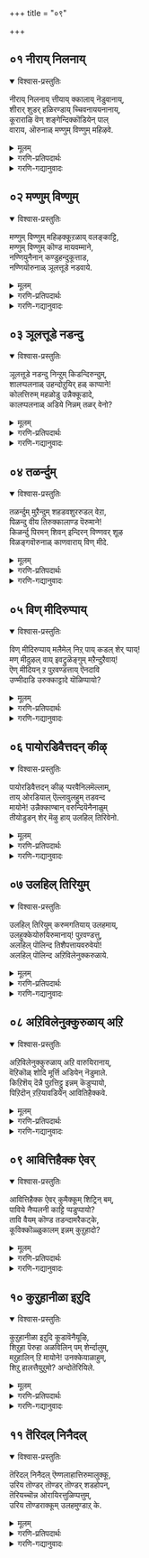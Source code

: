 +++
title = "०९"

+++


## ०१ नीराय् निलनाय्
<details open><summary>विश्वास-प्रस्तुतिः</summary>

नीराय् निलनाय् त्तीयाय् क्कालाय् नॆडुवानाय्,   
शीरार् शुडर् हळिरण्डाय् च्चिवनाययनानाय्,  
कूराराऴि वॆण् शङ्गेन्दिक्कॊडियेन् पाल्  
वाराय, ऒरुनाळ् मण्णुम् विण्णुम् महिऴवे.
</details>

<details><summary>मूलम्</summary>

नीराय् निलनाय् त्तीयाय् क्कालाय् नॆडुवानाय्,   
शीरार् शुडर् हळिरण्डाय् च्चिवनाययनानाय्,  
कूराराऴि वॆण् शङ्गेन्दिक्कॊडियेन् पाल्  
वाराय, ऒरुनाळ् मण्णुम् विण्णुम् महिऴवे.
</details>

<details><summary>गरणि-प्रतिपदार्थः</summary>

नीर् आय् = नीरु आगि, निलन् आय् = नॆलवागि, तीआय् = बॆङ्कियागि, काल् आय् = गाळियागि, नॆडु = विस्तारवाद \(उन्नतवाद\), वान् आय् = बानागि \(आकाशवागि\), शीर् आर् = श्रेष्ठतॆ तुम्बिरुव, शुडर् हळ् = ज्योतिगळु, इरण्डु आय् = ऎरडु आगि, शिवन् आय् = शिवनागि, अयन् आनाय् = अजनू \(ब्रह्मनू\), आगिद्दीयॆ \(आगिरुववने\), कूर् आऴि = हरितवाद चक्रायुधवन्नू, वॆण् शङ्गु = बिळिय शङ्खवन्नू, एन्दि = धरिसि, कॊडियेन् पाल् = कॆट्टवनाद \(पापियाद\) नन्न बळिगॆ, वाराय् = बारय्य, ऒरुनाळ् = ऒन्दु दिन, मण्णुम् विण्णुम् = भूलोकवू, मेलणलोकगळू, मुहिऴवे = आनन्दिसुवन्तॆ. 
</details>

<details><summary>गरणि-गद्यानुवादः</summary>

भगवन्त, नीनु, नीरागि, नॆलवागि, बॆङ्कियागि, गाळियागि, विस्तारवाद \(उन्नतवाद\) बानागि, श्रेष्ठवाद ऎरडु ज्योतिगळागि, शिवनागि, ब्रह्मनू आगिरुत्ती. हरितवाद चक्रवन्नू बिळिय शङ्खवन्नू धरिसि, भूलोकवू मेलण लोकगळू आनन्दिसुवन्तॆ बारय्य. 

हिन्दिन तिरुवाय् मॊऴिगळल्लि दौत्यद मूलक भगवन्तनन्नु ऒलिसिकॊळ्ळुव प्रयत्नगळु नडॆदवष्टॆ. नायकिगॆ \(आळ्वाररिगॆ\) अदु फलकारियल्ल ऎन्निसितो काणॆ. आळिनिन्द आत्मीयवाद कॆलसवागुवुदु बिट्टितॆ? सहजवे? आ मार्गवन्नु तॊरॆदु नेरवागिये भगवन्तनन्नु बेडि ऒलिसिकॊळ्ळुवुदु ऒळितु ऎन्निसिरबेकु. इल्लि नावु काणुवुदु अदन्ने. 

नायकि \(आळ्वाररु\) हेळुत्ताळॆ- भगवन्त, नीनु पञ्चभूतगळाद नीरु, नॆल, बॆङ्कि, गाळि, बानु आगि विश्वव्यापियागिद्दी. जगत्तन्नु बॆळगिसुव दिव्यतेजोरूपिगळाद सूर्यचन्द्ररू आगिद्दी. जगत्तिन सृष्टिलयगळन्नु नोडिकॊळ्ळलु अजनू हरनू आगिद्दी. इडिय ब्रह्माण्डवे आनन्दिसुवन्तॆ, शङ्कचक्रधारियाद महाविष्णुवागि ऒन्दु दिन तोरिकॊळ्ळबारदे? 

जगत्तिन ऎल्ला वस्तुगळु आगिरुवुदु पञ्चभूतगळिन्द. जगत्तन्नु बॆळगिसुवुदु सूर्यचन्द्ररु. जगत्तिन सृष्टिलयगळन्नु निर्वहिसुव कार्य अजनदु मत्तु हरनदु. सर्वेश्वरनागि, जगत्तन्नु रक्षिसुव स्वामिये शङ्खचक्रधारियाद श्रीमन्नारायणनु, आ ऒब्बने ऎल्लवू आगि बगॆबगॆय रूपगळन्नु तळॆदु मॆरॆयुत्तिद्दरू, अवनन्नु स्वस्वरूपदल्लिये नोडि आनन्दिसबेडवे? ई बयकॆ तीरुवुदादरू ऎन्दिगॆ? अवनु कृपॆमाडिदरॆ मात्र अल्लवे?
</details>



## ०२ मण्णुम् विण्णुम्
<details open><summary>विश्वास-प्रस्तुतिः</summary>

मण्णुम् विण्णुम् महिऴक्कूऱळाय् वलङ्काट्टि,  
मण्णुम् विण्णुम् कॊण्ड मायवम्माने,   
नण्णियुनैनान् कण्डुहन्दुकूत्ताड,  
नण्णियॊरुनाळ् ञूलत्तूडे नडवाये.
</details>

<details><summary>मूलम्</summary>

मण्णुम् विण्णुम् महिऴक्कूऱळाय् वलङ्काट्टि,  
मण्णुम् विण्णुम् कॊण्ड मायवम्माने,   
नण्णियुनैनान् कण्डुहन्दुकूत्ताड,  
नण्णियॊरुनाळ् ञूलत्तूडे नडवाये.
</details>

<details><summary>गरणि-प्रतिपदार्थः</summary>

मण्णुम् विण्णुम् = भूलोकवू, मेलणलोकगळू, महिऴ = आनन्दिसुवन्तॆ, कुऱळ् आय् = वामनब्रह्मचारि आगि, वलम् काट्टि = तन्न सामर्थ्यवन्नु तोरिसि, मण्णुम् = भूलोकवन्नू, विण्णुम् = मेलणलोकगळन्नू, कॊण्ड = स्वाधीनपडिसिकॊण्ड, मायम् अम्माने = अद्भुतकारियाद स्वामिये, नण्णि = आश्रयिसि, उनै = निन्नन्नु, नान् = नानु, कण्डु = कण्णु तुम्ब नोडि, उहन्दु = हर्षगॊण्डु \(उत्साहगॊण्डु\), कूत्ताड = कुणिदाडुवन्तॆ, नण्णि = नन्न समीपक्कॆ बन्दु ऒरुनाळ् = ऒन्दुदिन, ञालत्तु ऊडे = ई भूमिय मेलॆये \(नडुवॆये\), नडवाये = नडॆदाडबेकु \(नडॆदाडबारदे?\)
</details>

<details><summary>गरणि-गद्यानुवादः</summary>

भूलोकवू मेलण लोकगळू आनन्दिसुवन्तॆ, वामनब्रह्मचारियागि, सामर्थ्यवन्नु तोरिसि, भूलोकवन्नू मेलणलोकगळन्नू स्वाधीनपडिसिकॊण्ड अद्भुतकारियाद स्वामिये, निन्नन्नु नानु आश्रयिसि, कण्णुतुम्ब नोडि, हर्षोत्साहगळन्नु तुम्बिकॊण्डु कुणिदाडुवन्तॆ, नीनु ऒन्दु दिन नन्न समीपक्कॆ बन्दु, ई भूमिय मेलॆये नडॆदाडबारदे? 

हिन्दिन पाशुरदल्लि नायकियु \(आळ्वाररु\) भगवन्तनन्नुद्देशिसि “स्वामी, निन्न स्वस्वरूपदल्लियो बन्दु, ऒन्दु दिन बन्दु, ननगॆ मैदोरबारदे? ऎन्दळष्टॆ. अदे विषयवन्नु इल्लि मुन्दुवरिसलागुत्तदॆ. 

’नायकि’ \(आळ्वाररु\) हेळुत्ताळॆ. स्वामी, नीनु हिन्दॆ बलिचक्रवर्तियन्नु अनुग्रहिसुवुदक्कागि, अवन यागशालॆगॆ वामनवटुवागि बन्दॆ. भूलोकवू मेलण लोकगळू निन्न आश्चर्यकर सामर्थ्यवन्नु कण्डु आनन्दिसिदवु. बलियिन्द नीनु मूरडि नॆलवन्नु दानवागि पडॆदुकॊण्ड बळिक, आश्चर्याद्भुतवागि, त्रिविक्रमरूपियागि बॆळॆदु निन्तॆ. भूमियन्नू, मेलणलोकगळन्नू निन्न ऎरडे हॆज्जॆगळिगॆ सरिसममाडि, अवॆल्लवन्नू निन्न स्वाधीनपडिसिकॊण्डॆ. मूरनॆय तिरुवडियन्नु बलियतलॆय मेलॆ इरिसि, अवनन्नु अनुग्रहिसिदॆ. निन्नन्नु बिडदॆ आश्रयिसिरुव नन्न बळिगू ऒन्दु दिन कृपॆ माडिबरबारदे? निन्न दिव्यमङ्गळ मूर्तियन्नु कण्डु, हर्षोत्साहगळिन्द नानु कुणिदाडुवन्तॆ, ई नॆलद मेलॆये नीनु नडॆदाडाबारदे?
</details>



## ०३ ञूलत्तूडे नडन्दु
<details open><summary>विश्वास-प्रस्तुतिः</summary>

ञूलत्तूडे नडन्दु निन्ऱुम् किडन्दिरुन्दुम्,  
शालप्पलनाळ् उहन्दोऱुयिर् हळ् काप्पाने\!  
कोलत्तिरुम् महळोडु उन्नैक्कूडादे,  
कालप्पलनाळ् अडिये निन्नम् तळर् वेनो?
</details>

<details><summary>मूलम्</summary>

ञूलत्तूडे नडन्दु निन्ऱुम् किडन्दिरुन्दुम्,  
शालप्पलनाळ् उहन्दोऱुयिर् हळ् काप्पाने\!  
कोलत्तिरुम् महळोडु उन्नैक्कूडादे,  
कालप्पलनाळ् अडिये निन्नम् तळर् वेनो?
</details>

<details><summary>गरणि-प्रतिपदार्थः</summary>

ञूलत्तूडे = भूमिय मेलॆये, नडन्दुम् = ओडाडियू, निन्ऱुम् = निन्तू, किडन्दुम् = पवडिसियू, इरुन्दुम् = कुळितू, शाल पलनाळ् = बलुदीर्घकाल, उहम् तोऱुम् =युगयुगदल्लियू, उयिर् हळ् = प्राणिगळन्नु \(चेतनगळन्नु\), काप्पाने = रक्षिसुववने, कोलम् तिरुमामहळोडु = अनुपमसुन्दरियाद लक्ष्मीदेवियॊडनॆ, उन्नै = निन्नन्नु, कूडादे = कूडिकॊळ्ळदॆये \(कूगि करॆयदॆये\), शाल पलनाळ् = अनेक दिनगळ काल, अडियेन् = पादसेवकनाद नानु, इन्नम् = इन्नु मुन्दॆयू \(इन्नू हॆच्चुकाल\), तळर् वेनो = बाडिबत्ति सॊरगुवॆने? 
</details>

<details><summary>गरणि-गद्यानुवादः</summary>

भूमिय मेलॆये ओडाडियू, निन्तू, कुळितू, पवडिसियू बलुदीर्घकाल, युगयुगदल्लियू चेतनगळन्नु रक्षिसुववने, अनुपमसुन्दरियाद लक्ष्मीदेवियॊडनॆ निन्नन्नु कूडिकॊळ्ळदॆये अनेकानेक दिनगळ काल पादसेवकनाद नानु बाडिबत्ति सॊरगुत्तिरुवॆने? 

हिन्दिन पाशुरगळल्लि शङ्खचक्रधारियाद भगवन्तनन्नु कण्णार काणबेकॆम्ब कातरवन्नु आळ्वाररु तोरिसिदरष्टे. ईग अवरिगॆ श्रीदेवि सहितनाद भगवन्तनन्नु \(श्रीलक्ष्मीनारायणरन्नु\) कण्डु आश्रयिसबेकॆम्ब हम्बल. 

आळ्वाररु हेळुत्तारॆ- युगयुगदल्लियू नानारूपगळन्नु तळॆदु, सकल चराचरवस्तुगळन्नू रक्षिसुववने, श्रीदेविसहितनाद निन्नन्नु कूडिकॊळ्ळदॆ रक्षिसुववने, श्रीदेविसहितनाद निन्नन्नु कूडिकॊळ्ळदॆ बहुदीर्घकालवन्नुईगागले कळॆदिद्देनॆ. इन्नॆष्टु काल निन्नन्नगलि हीगॆये बाडिबळलुत्तिरलि?
</details>



## ०४ तळर्न्दुम्
<details open><summary>विश्वास-प्रस्तुतिः</summary>

तळर्न्दुम् मुऱैन्दुम् शहडवशुररुडल् वेऱा,  
पिळन्दु वीय तिरुक्कालाण्ड पॆरुमाने\!  
किळर्न्दु पिरमन् शिवन् इन्दिरन् विण्णवर् शूऴ  
विळङ्गवॊरुनाळ् काणवाराय् विण् मीदे.
</details>

<details><summary>मूलम्</summary>

तळर्न्दुम् मुऱैन्दुम् शहडवशुररुडल् वेऱा,  
पिळन्दु वीय तिरुक्कालाण्ड पॆरुमाने\!  
किळर्न्दु पिरमन् शिवन् इन्दिरन् विण्णवर् शूऴ  
विळङ्गवॊरुनाळ् काणवाराय् विण् मीदे.
</details>

<details><summary>गरणि-प्रतिपदार्थः</summary>

तळर्न्दुम् = बलहीनवागियू, मुऱिन्दुम् = मुरिदु पुडिपुडियागियू, शहडम् = शकटद \(बण्डिय\), अशुरर् उडल् = असुरन ऒडलु, वेऱु आ = बेरॆबेरॆयागुवन्तॆयू, पिळन्दु = सीळि\(ऎरडु भागवागि\), वीय = नाशवागुवन्तॆ, तिरुकाल् = पवित्रवाद कालन्नु, आण्ड = हॆम्मॆयिन्द बळसिद, पॆरुमाने = परमपुरुषने \(पुरुषोत्तमने\), किळर्न्दु = उत्सहगॊण्डु, पिरमन् = ब्रह्मनू, शिवन् = शिवनू, इन्दिरन् = इन्द्रनू, विण्णवर् = मेलणलोकगळवरू, शूऴ = सुत्तुवरियुवन्तॆ, विळङ्ग = शोभिसलु, ऒरुनाळ्= ऒन्दु दिन, काणवाराय् = कण्डु बारय्य, विण् मीदे = गगनदल्लिये \(आदरू\). 
</details>

<details><summary>गरणि-गद्यानुवादः</summary>

बण्डियू \(शकटासुरनू\) असुरनू बेरॆबेरॆयागि इभ्भागवागि, बलहीनवागि, मुरिदु पुडिपुडियागि नाशवागुवन्तॆ पवित्रवाद कालन्नु हॆम्मॆयिन्द बळसिद पुरुषोत्तमने, ब्रह्मनू शिवनू इन्द्रनू मेलणलोकगळवरू हर्षोत्साहदिन्द सुत्तुवरिदिरुवन्तॆ शोभिसलु, ऒन्दु दिन, गगनदल्लिये आदरू कण्डुबारय्य \(कण्डु बरबारदे?\)

इदुवरॆगॆ, आळ्वाररु तम्म ऎदुरल्लिये बन्दु मैदोरि तमगॆ आनन्दवन्नू तृप्तियन्नू उण्टुमाडबेकॆन्दु प्रार्थिसिदरष्टॆ. ईग, स्वामियु ब्रह्मरुद्रादि देवतॆगळिन्द सेवितनागि, गगनदल्लिये मैदोरि तमगॆ आनन्दवन्नुण्टुमाडबेकॆन्दु प्रार्थिसुत्तारॆ. 

“तळर्न्दुम्............................पॆरुमाने” – पाशुरद मॊदल ऎरडु पादगळल्लि हेळिरुवुदु भगवन्तन श्रीकृष्णावतारद ऒन्दु महिमॆ. कडुशत्रुवाद कंसासुरनिन्द, दूरवागि, नन्दगोकुलदल्लि श्रीकृष्णनु बॆळॆयुत्तिरुवाग, कंसनु मॊट्टमॊदलु अल्लिगॆ कळुहिसिद्दु पूतनि ऎम्ब राक्षसियन्नु. अवळु तायि यशोदॆय वेषवन्नळवडिसिकॊण्डु बन्दु, ऒण्टियागि मलगिद्द ऎळॆय मगुवाद श्रीकृष्णनन्नु ऎत्तिकॊण्डु, तन्न विषद मॊलॆहालन्नूडिसिदळु. कृष्णनु अदन्नु बहळ अक्करॆयिन्द कूडियुत्ता, अदरॊडनॆ अवळ प्राणवन्नू हीरिकॊन्दु हाकिदनु. पूतनिय हिन्दॆये बन्दवनु शकटासुर. बण्डिय रूपवन्नु तळॆदु, ऒण्टियागि मलगिरुव मगुविन मेलॆ नुग्गि हरिदु अदन्नु कॊल्लबेकॆन्दु शकटासुरन हवणिकॆ. समयवन्नु हॊञ्चि, शकटनु श्रीकृष्णन मेलॆ नुग्गि बन्दनु. आग, ऎळॆय मगु सहजवागि कालुगळन्नाडिसुत्ता इरुवन्तॆये, कृष्णनू तन्न पुट्टकालिनिन्द मेलॆ नुग्गि बन्द शकटनन्नु ऒदॆदनु. अदर एटिगे, बण्डियू असुरनू बेर्पट्टरु; बलगुन्दिदरु. बण्डि मुरिदु चूरायितु. असुरनु अल्लिये बिद्दु सत्तनु. भगवन्तन तिरुवडिय सामर्थ्य अन्थाद्दु\!

आळ्वाररु हेळुत्तारॆ- स्वामीपुरुषोत्तमने, नीनु ऎळॆयमगुवागिरुवागले बण्डिय रूपदल्लि बन्द शकटासुरनन्नु निन्न पुट्टकालिन ऒदॆतदिन्दले ध्वंसमाडिदॆ. निन्न दिव्यमङ्गळ रूपवन्नु ब्रह्म, रुद्र, इन्द्र, देवतॆगळु – ऎल्लरू सुत्तुवरिदु पूजिसुवन्तॆ, गगनदल्लियादरू ऒन्दु दिन मैदोरि, आनन्दवन्नुण्टुमाडबारदे?
</details>



## ०५ विण् मीदिरुप्पाय्
<details open><summary>विश्वास-प्रस्तुतिः</summary>

विण् मीदिरुप्पाय् मलैमेल् निऱ् पाय् कडल् शेर् प्पाय्\!  
मण् मीदुऴल् वाय् इवट्रुळॆङ्गुम् मऱैन्दुऱैवाय्\!   
ऎण् मीदियन् ऱ पुऱवण्डत्ताय् ऎनदावि  
उण्मीदाडि उरुक्काट्टादे यॊळिप्पायो?
</details>

<details><summary>मूलम्</summary>

विण् मीदिरुप्पाय् मलैमेल् निऱ् पाय् कडल् शेर् प्पाय्\!  
मण् मीदुऴल् वाय् इवट्रुळॆङ्गुम् मऱैन्दुऱैवाय्\!   
ऎण् मीदियन् ऱ पुऱवण्डत्ताय् ऎनदावि  
उण्मीदाडि उरुक्काट्टादे यॊळिप्पायो?
</details>

<details><summary>गरणि-प्रतिपदार्थः</summary>

विण् मीदु इरुप्पाय् = परमपददल्लि ऒडॆतन माडुववने \(नॆलसिरुववने\), मलैमेल् निऱ् पाय् = बॆट्टद मेलॆ निन्तिरुववने \(इरुववने\), कडल् शेर् प्पाय् = पाल्गडलल्लि पवडिसिरुववने, मण् मीदु उऴल् वाय् = भूमिय मेलॆ सञ्चरिसुववने, इवट्रुळ् = इवुगळल्लि, ऎङ्गुम् = ऎल्लॆल्लियू \(ऎल्ल वस्तुगळल्लू\), मऱैन्दु उऱैवाय् = कण्मरॆयागि वासिसुवने, ऎण् मीदु = ऎणिकॆगॆ मीरि, इयन् ऱ = हॊगळबहुदाद, पुऱम् = कडॆयल्लि, अण्डत्ताय् = ब्रह्माण्डदल्लिरुववने, ऎनदु आवियुळ् = नन्न अन्तरङ्गदल्लि \(प्राणगळल्लि, आत्मनल्लि\), मीदाडि = बहळवागि नडॆदाडि, उरु काट्टादे =निन्न निजस्वरूपवन्नु तोरिसदॆये, ऒळिप्पायो = मुगिसुवॆयो? 
</details>

<details><summary>गरणि-गद्यानुवादः</summary>

परमपददल्लि नॆलसिरुववने, बॆट्टद मेलॆ निन्तिरुववने, पाल्गडलल्लि पवडिसिरुववने, भूमिय मेलॆ सञ्चरिसुववने, इवुगळल्लि ऎल्लॆल्लियू ऎल्ला वस्तुगळल्लियू कण्मरॆयागि इरुववने, ऎणिकॆगॆ मीरि हॊगळबहुदाद कडॆयल्लि \(हॊरगॆ\) ब्रह्माण्डदल्लिरुववने, नन्न आत्मनल्लि बहळवागि नडॆदाडि, निन्न निज स्वरूपवन्नु तोरिसदॆये मुगिसुवॆयो? 

“विण् मीदिरुप्पाय्” – इदु भगवन्तन ’परत्व’ – परस्वरूप, ब्रह्मदेवतॆगळिगू सुलभवागि ऎटुकद रूप. 

“मलै मेल् निऱ् पाय्” – इदु भगवन्तन ’अर्चा’स्वरूप. भूलोकवासिगळ उद्धारक्कागिये, नानापवित्र क्षेत्रगळल्लि भगवन्तनु दिव्यमङ्गळ विग्रहवागि, नॆलसिरुव रूप. 

“कडल् शेर् प्पाय्” – पाल्गडलल्लि भगवन्तनु शेषशयननागि, लक्ष्मीसमेतनागिरुव, विभवावतार. ब्रह्मादि देवतॆगळु अल्लिगॆ बन्दु, भगवन्तनल्लि तम्म कष्टसुखगळन्नू अरिकॆ माडिकॊळ्ळुव हागॆ, नॆलसिरुवुदु. 

’मण् मीदु उऴल् वाय्” – भूमिय मेलॆ, \(नाना अवतारगळन्नु तळॆदु\) दुष्टनिग्रह, शिष्टरक्षण, धर्मसंरक्षण, कार्यगळिगागि युगयुगदल्लियू भगवन्तनु अवतरिसुव व्यूहावतार – लीलावतार. 

“इवट्रुळॆङ्गुम् मऱैन्दु ऱैवाय्” – सृष्टिय सकलचराचरवस्तुगळ अन्तर्यामियागि भगवन्तनु इरुत्तानॆ. 

“इवट्रुळॆङ्गुम् मऱैन्दुऱैवाय्” – सृष्टिय सकल चराचरवस्तुगळ अन्तर्यामियागि भगवन्तनु इरुत्तानॆ. 

“ऎण् मीदियन् ऱपुऱवण्डत्ताय्” – अनेक कोटि ब्रह्माण्डगळ नायकनागिरुववनु भगवन्त. 

“ऎनदावि उण् मीदाडि” – नन्न \(ऎल्लर\) अन्तरङ्गदल्लि ऒडॆतन माडुव ’अन्तर्यामि’ भगवन्त.

“ऎनदावि उण् मीदाडि” – नन्न \(ऎल्लर\) अन्तरङ्गदल्लि ऒडॆतन माडुव ’अन्तर्यामि’ भगवन्त. 

आळ्वाररु हेळुत्तारॆ- भगवन्त, नीनु पर, व्यूह, विभव, अन्तर्यामि मत्तुअर्चास्वरूपियागिद्दी. नन्न अन्तरङ्गदल्लि नीनिद्दु नन्नन्नु निर्वहिसुत्तिद्दरू, निन्न निजस्वरूपवन्नु तोरिसदॆये \(नन्नन्नु\) मुगिसुवॆयो?
</details>



## ०६ पायोरडिवैत्तदन् कीऴ्
<details open><summary>विश्वास-प्रस्तुतिः</summary>

पायोरडिवैत्तदन् कीऴ् प्परवैनिलमॆल्लाम्,  
ताय् ओरडियाल् ऎल्लावुलहुम् तडवन्द  
मायोने\! उन्नैक्काण्बान् वरुन्दियॆनैनाळुम्  
तीयोडुडन् शेर् मॆऴु हाय् उलहिल् तिरिवेनो.
</details>

<details><summary>मूलम्</summary>

पायोरडिवैत्तदन् कीऴ् प्परवैनिलमॆल्लाम्,  
ताय् ओरडियाल् ऎल्लावुलहुम् तडवन्द  
मायोने\! उन्नैक्काण्बान् वरुन्दियॆनैनाळुम्  
तीयोडुडन् शेर् मॆऴु हाय् उलहिल् तिरिवेनो.
</details>

<details><summary>गरणि-प्रतिपदार्थः</summary>

पाय् = विस्तरिसि, ओर् अडि वैत्तु = ऒन्दु हॆज्जॆयन्निट्टु, अदन् कीऴ् = अदर कॆळगडॆ, परवै = कडलिनिन्द सुत्तुवरिदिरुव, निलम् ऎल्लाम् = ऎल्ला भूमियन्नू, ताय् = अडगिसिट्टु अळॆदुकॊण्डु, ओर् अडियाल् = मत्तॊन्दॆ हॆज्जॆयिन्द, ऎल्ला उलहुम् = ऎल्ला लोकगळन्नू, तडवन्द् = आक्रमिसिकॊण्ड, मायोने = अद्भुतकारिये, उन्नै = आक्रमिसिकॊण्ड, मायोने = अद्भुतकारिये, उन्नै = निन्नन्नु, काण्बान् = काणबेकॆन्दु, वरुन्दि = प्रयासपट्टु, ऎनैनाळुम् = ऎष्टु दिनगळु, तीयोडु उडन् = बॆङ्कियल्लि, शेर् = सेरिकॊण्ड, मॆऴुहुआय् = मॆणसागि, तिरिवेनो = अलॆदाडुत्तिरुवुदेयो नानु? 
</details>

<details><summary>गरणि-गद्यानुवादः</summary>

ऒन्दु हॆज्जॆयन्नु विस्तरिसिट्टु, अदर कॆळगडॆ कडलिनिन्द सुत्तुवरिदिरुव भूमियन्नॆल्ला अडगिसिट्टु अळॆदुकॊण्डु, मत्तॊन्दु हॆज्जॆयिन्द ऎल्ला लोकगळन्नू आक्रमिसिकॊण्ड अद्भुतकारिये, निन्नन्नु नोडबेकॆन्दु बॆङ्कियल्लिबिद्द मॆणसिन हागॆ प्रयासपडुत्ता इन्नॆष्टु काल अलॆदाडुत्तिरुवुदेयो नानु? 

ई पाशुरदल्लि भगवन्तन त्रिविक्रमावतारद अद्भुत सामर्थ्यवन्नु हेळलागुत्तदॆ. 

“तीयोडुडन्.............................मॆऴुहाय्” – इदॊन्दु सुन्दरलोकोक्ति. अनुभवामृत. मॆणसु शाखक्कॆ तगुलिदरॆ, अदु चटपटगुट्टुत्ता, शाखदिन्द हारुत्ता, मत्तॆ अदे शाखक्कॆ बीळुत्त, हलवारु सल हाराडि, कडॆगॆ सुट्टु करकागि बीळुत्तदॆ. भगवन्तनन्नु काणबेकॆम्ब आशॆयिन्द अलॆदाडुत्तिरुव आळ्वारर स्थिति हागॆये आगिदॆ. 

इल्लि कण्डुबरुव रूपकवन्नु बिडिसि हेळुवुदादरॆ – मॆणसन्नु आळ्वाररु होलुत्तारॆ. बॆङ्कि भगवन्तनन्नु होलुवुदु. बॆङ्कियॊडनॆ सेरिरबेकॆम्ब मॆणसिन पाडे, भगवन्तनन्नु काणबेकॆन्दु प्रयासपडुत्तिरुव आळ्वारर पाडु. अवर अलॆदाटदिन्द फलवुण्टो, अदु बरिय अलॆदाटावेयो भगवन्तने बल्ल. 

आळ्वाररु हेळुत्तारॆ- भगवन्त, नीनु त्रिविक्रमनागि बॆळॆदु नडॆसिद अद्भुतवादरो – निन्न ऒन्दु हॆज्जॆयन्नु विस्तरिसि, इडिय भूमण्डलवन्ने आवरिसिकॊण्डॆ. मत्तॊन्दु हॆज्जॆयन्नु प्रसरिसि, मेलण ऎल्ला लोकगळन्नू आक्रमिसिकॊण्डॆ. हीगॆ अद्भुत समर्थनाद निन्नन्नु काणबेकॆम्ब हम्बलदिन्द नानु ऎल्लॆल्लो अलॆदाडिदॆ. अदक्कॆ व्यर्थवाद प्रयासवेयो फल? इन्नॆष्टु काल हीगॆ अलॆदाडुत्तिरलि? नन्नन्नु कनिकरिसलारॆया?
</details>



## ०७ उलहिल् तिरियुम्
<details open><summary>विश्वास-प्रस्तुतिः</summary>

उलहिल् तिरियुम् करुमगतियाय् उलहमाय्,  
उलहुक्केयोरुयिरुमानाय्\! पुऱवण्डत्तु,  
अलहिल् पॊलिन्द तिशैपत्तायवरुवेयो\!  
अलहिल् पॊलिन्द अऱिविलेनुक्करुळाये.
</details>

<details><summary>मूलम्</summary>

उलहिल् तिरियुम् करुमगतियाय् उलहमाय्,  
उलहुक्केयोरुयिरुमानाय्\! पुऱवण्डत्तु,  
अलहिल् पॊलिन्द तिशैपत्तायवरुवेयो\!  
अलहिल् पॊलिन्द अऱिविलेनुक्करुळाये.
</details>

<details><summary>गरणि-प्रतिपदार्थः</summary>

उलहिल् = लोकदल्लि, तिरियुम् = व्यत्यासहॊन्दुत्तिरुव \(व्यापकवागि नडॆसुव\), करुम गति आय् = कर्मसाधनॆय \(क्रियॆय\) नडॆये \(मार्गवे\) आगिरुववने, उलहुम् आय् = इडिय विश्ववे आगिरुववने, उलहुक्के = जगत्तिगे, ओर् = साटियिल्लद उयिरुम् आनाय् = आत्मवे आगिरुववने, पुऱम् अण्डत्तु = ब्रह्माण्डदिन्द हॊरगडॆ इरुववने, अलहु इल् = ऎणिसलागदॆ, पॊलिन्द = बॆळगुव, तिशै पत्तु आय = हत्तुदिक्कुगळू आगिरुववने, अरुवेयोल = मुक्तात्मर स्वरूपियादवने, रूपरहितने, अलहु इल् पॊलिन्द = ऎणिकॆगॆ मीरि बॆळगुव, अऱिविलेनुक्कू = अज्ञानियाद ननगॆ, अरुळाये = कृपॆमाडलारॆया? \(कृपॆदोरु\). 
</details>

<details><summary>गरणि-गद्यानुवादः</summary>

लोकदल्लि व्यत्यासहॊन्दुत्तिरुव \(व्यापकवागि नडॆसुव\) क्रियॆय \(कर्मसाधनॆय\) नडॆये \(मार्गवे\) आगिरुववने, इडिय विश्ववे आगिरुववने, विश्वक्कॆ साटियिल्लद ऒन्दु आत्मने आगिरुववने, ब्रह्माण्डदिन्द आचॆगॆ इरुववने मुक्तात्मरस्वरूपियागिरुववने, रूपरहितने, हत्तु दिक्कुगळू आगिरुववने, ऎणिकॆगॆ मीरि बॆळगुव अज्ञानियाद ननगॆ कृपॆदोरु. 

“उलहिल्.......................किरुमगति आय्” – जगत्तिनल्लि नानु कर्मगळु ऎडॆबिडदन्तॆ नडॆयुत्तिरुत्तवॆयष्टॆ. अवुगळल्लि कॆलवु सहजवागि, सामान्यवागि नडॆयतक्कवु. हगलु, रात्रिगळु, बॆळगु, बैगुगळु, बॆळकु कत्तलॆगळु, नानाऋतुगळु, पर्वगळू मुन्तादवु प्रकृतिसम्बन्धवाद कर्मगळु. सृष्टियाद प्राणिगळ हुट्टु, सावुगळु, अवुगळ बॆळवणिगॆयल्लि बाल्यकौर्माय, यौवन, मुप्पु मुन्तादवू ऎल्लवू व्यत्यासहॊन्दुत्तिरुव बगॆबगॆय कर्मगळॆ. इवुगळल्लदॆ भगवद्विषयदल्लि व्यत्यासहॊन्दुत्तिरुव बगॆबगॆय कर्मगळॆ. इवुगळल्लदॆ भगवद्विषयदल्लि पडॆदुकॊळ्ळुव ज्ञान, तानु उद्धारगॊळ्ळलु माडुव कर्मसाधनॆ इवुगळू – ई ऎल्ल ज्ञान, तानु उद्धारगॊळ्ळलु माडुव कर्मसाधनॆ इवुगळू – ई ऎल्ल बगॆय कर्मगळू, साधनॆगळु भगवन्तने ऎन्नलागुत्तदॆ. अवुगळ नडॆयू सह भगवन्तनॆ. अवुगळ अन्तिमफलवू, फलवन्नु नीडुववनू भगवन्तने ऎन्नलागुत्तदॆ. ऎन्दरॆ, ऎल्ला बगॆय कर्मगळू भगवन्तने, अवुगळन्नु नडॆसुववनू, फलदायकनू भगवन्तने ऎन्दन्तॆ. 

“उलहम् आय्” – जगत्तिनल्लि कङ्गॊळिसुव ऎल्ला वैविध्यमयवाद सृष्टिय वस्तुगळॆल्लवू भगवन्तने. नानारूपगळ वस्तुगळागि शोभिसुववनू अवने. 

“उलहुक्के ओर्......................आनाय्” – जगत्तिनल्लि सृष्टियागिरुव वस्तुगळॆल्लवन्नू निर्वहिसतक्क आत्मस्वरूपि भगवन्त. 

“पुऱवण्डत्तु” – तानु सृष्टिसिद ब्रह्माण्डदिन्द आचॆगॆ, अवुगळिन्द बेरॆयागि, परमपददल्लि तानु ऒडॆतनमाडुववनु भगवन्त. 

“अलहिल्...................पत्ताय” – दशदिक्कुगळू आगि बॆळगुववने. 

“अरुवेयो” – मुक्तात्मर स्वरूपियागिरुववने रूपरहितने. 

“अलहिल्.............अऱिविलेनुक्कु अरुळाये” – अज्ञानिगळल्लि सुप्रसिद्धनागिरुव ननगॆ \(आळ्वाररिगॆ\), पूर्ण अज्ञानस्वरूपवागिये इरुव ननगॆ \(आळ्वाररिगॆ\) – ऎन्दन्तॆ. 

प्रपत्तियल्लि – भगवन्तनु परिपूर्ण ज्ञानस्वरूपि, चेतननु अष्टे मट्टद अज्ञानि; भगवन्तनु अवनिगॆ ’प्राप्यनु’, \(ऎन्दरॆ, अवनु सेरबेकादद्दु भगवन्तनन्नु\), “प्रापकनु” \(ऎन्दरॆ, तन्नन्नु सेरुवन्तॆ माडुववनु\) मत्तु ’उपाय’नु \(ऎन्दरॆ, तन्नन्नु सेरुवन्तॆ माडुववनु\), मत्तु ’उपाय’नु \(ऎन्दरॆ, तन्नन्नु सेरुवुदक्कॆ दारियागिरुववनु\). इवॆल्लवन्नू इल्लि सङ्ग्रहवागि हेळिरुवुदल्लदॆ, अज्ञानियाद तम्मन्नु कृपॆयिन्द उद्धरिसबेकॆन्नलागिदॆ.
</details>



## ०८ अऱिविलेनुक्कुरुळाय् अऱि
<details open><summary>विश्वास-प्रस्तुतिः</summary>

अऱिविलेनुक्कुरुळाय् अऱि वारुयिरानाय्,  
वॆऱिकॊळ् शोदि मूर्त्ति अडियेन् नॆडुमाले.   
किऱिशॆय् दॆन्नै पुऱत्तिट्टु इन्नम् कॆडुप्पायो,  
पिऱिदॊन् ऱऱियावडियेन् आवितिहैक्कवे.
</details>

<details><summary>मूलम्</summary>

अऱिविलेनुक्कुरुळाय् अऱि वारुयिरानाय्,  
वॆऱिकॊळ् शोदि मूर्त्ति अडियेन् नॆडुमाले.   
किऱिशॆय् दॆन्नै पुऱत्तिट्टु इन्नम् कॆडुप्पायो,  
पिऱिदॊन् ऱऱियावडियेन् आवितिहैक्कवे.
</details>

<details><summary>गरणि-प्रतिपदार्थः</summary>

अऱिविलेनुक्कु = अज्ञानियादवनिगॆ, अरुळाय् = कृपॆदोरु, अऱिवार् = ज्ञानिगळ, उयिर् आनाय् = आत्मने आगिरुववने \(ज्ञानिगळन्नुनिन्न आत्मवागि उळ्ळवने\), वॆऱिकॊळ् = परिमळ तुम्बिद, शोदि मूर् त्ति = ज्योतिस्वरूपियादवने, अडियेन् = पादसेवकन, नॆडु = बहळ गाढवाद, माले =व्यामोहकारिये, कऱि शॆय्दु = चूरुचूरुमाडि \(नाना विधवागि हिंसिसि\), ऎन्नै =नन्नन्नु, पुऱत्तु इट्टु =दूरदल्लिरिसि \(हॊरगॆ हाकि\), इन्नम् = इन्नु मुन्दॆयू, कॆडुप्पायो = कॆडिसुवॆयो, पिऱदु = निनगिन्त दॊड्ड वस्तु, ऒन्ऱु = बेरॆ यावुदन्नू, अऱिया = अरियद, अडियेन् = पादसेवकन, आवि = प्राण \(मनस्सु\), तिहैक्कवे = सवॆदु होगुत्तिरलु. 
</details>

<details><summary>गरणि-गद्यानुवादः</summary>

ज्ञानिगळ आत्मस्वरूपिये \(ज्ञानिगळन्नु आत्मवागि उळ्ळवने\), परिमळ तुम्बिद दिव्यज्योतिस्वरूपिये, पादसेवकन बलु गाढवाद व्यामोहकारिये, नन्नन्नु चूरुचूरुमादि \(चित्रहिंसॆ मादि\), निन्निन्द हॊरगॆ हाकि, इन्नॆष्टु दिन \(इन्नु मुन्दॆयू\) कॆडिसुवॆयो, निनगिन्तलू बेरॆ यावुदन्नू दॊड्डवस्तुवॆन्दु अरियद पादसेवकन मनस्सु सवॆदुहोगुत्तिरलु, अज्ञानियागिरुव ननगॆ कृपॆदोरु. 

हिन्दिन पाशुरद विषय इल्लियू मुन्दुवरियुत्तिदॆ. 

आळ्वाररु हेळुत्तारॆ- ज्ञानिगळन्नु निन्न आत्मवागि उळ्ळवने, नन्न अपरिमित व्यामोहकारिये, परिमळ तुम्बिद दिव्यज्योतिस्वरूपिये, नन्नन्नु चित्रहिंसॆगॆ गुरिमाडि, निन्निन्द दूर मादि, इन्नु मुन्दॆयू कॆडिसुवॆया? निनगिन्तलू हिरिय वस्तु बेरॊन्दन्नु अरियद इन्न पादसेवकन मनस्सु सवॆदुहोगुत्तिदॆ. अज्ञानियागिरुव नन्नन्नु कृपॆमाडलारॆया?
</details>



## ०९ आवित्तिहैक्क ऐवर्
<details open><summary>विश्वास-प्रस्तुतिः</summary>

आवित्तिहैक्क ऐवर् कुमैक्कूम् शिट्रिन् बम्,  
पाविये नैप्पलनी काट्टि प्पडुप्पायो?   
तावि वैयम् कॊण्ड तडन्दामरैकट्के,  
कूविक्कॊळ्ळुकालम् इन्नम् कुऱुहादो?
</details>

<details><summary>मूलम्</summary>

आवित्तिहैक्क ऐवर् कुमैक्कूम् शिट्रिन् बम्,  
पाविये नैप्पलनी काट्टि प्पडुप्पायो?   
तावि वैयम् कॊण्ड तडन्दामरैकट्के,  
कूविक्कॊळ्ळुकालम् इन्नम् कुऱुहादो?
</details>

<details><summary>गरणि-प्रतिपदार्थः</summary>

आवि = मनस्सु, तिहैक्क = कलकि होगुवन्तॆ, ऐवर् = पञ्चेन्द्रियगळु, कुमैक्कूम् = पीडिसुवन्थ, शिट्रिन्बम् = अल्पसन्तोषगळु, पावियेनै = पापियाद ननगॆ, पल = हलवन्नु, नी = नीनु, काट्टि = तोरिसि, पडुप्पायो = इल्लिये बिद्दिरुवन्तॆ माडुवॆयो \(अधःपतन माडुवॆयो\), तावि = विस्तरिसि \(आक्रमिसिकॊण्डु\), वैयम् = भूलोकवन्नु, कॊण्ड = स्वाधीनपडिसिकॊण्ड, तड तामरै कट्के = विस्तारवाद तावरॆयन्थ तिरुवडिगळ बळिगे, कूविकॊळ्ळुम् = कूगि करॆदुकॊळ्ळुव, काअम् = कालवु \(समयवु\), इन्नम् = इन्नू, कुऱुहादो = सङ्कोचगॊळ्ळदो \(कडमॆयागदो, बेग ऒदगि बरदो?\) 
</details>

<details><summary>गरणि-गद्यानुवादः</summary>

मनस्सु कलकि होगुवन्तॆ, पञ्चेन्द्रियगळु पीडिसुवन्थ अल्पसन्तोषगळु हलवन्नु पापियाद ननगॆ नीनु तोरिसि कॆळक्कॆ कॆडहुवॆयो? विस्तरिसि भूलोकवन्नॆल्ला आक्रमिसि, स्वाधीनपडिसिकॊण्ड विस्तारवाद तावरॆयन्थ तिरुवडिगळ बळिगे नन्नन्नु कूगि करॆदुकॊळ्ळुव काल इन्नू बेगलॆ ऒदगि बरदो? 

आळ्वाररिगॆ इहजीवनदल्लि भरिसलारदष्टु बेसरवुण्टागिदॆ. तम्म मनदाशॆयल्लि अवरु भगवन्तनल्लि तोडिकॊळ्ळुत्तिद्दारॆ. 

मनस्सु, इन्द्रियगळु नीडुव विषय सुखवॆल्ला क्षणिकवादद्दु. अल्प सन्तोषवन्नु तरुत्तदॆ. अदरिन्द मनुष्यनिगॆ उद्धार्वॆम्बुदॆल्लि? अधःपतनवे गति. शाश्वतआद सुख, शान्ति, आनन्दगळन्नु नीडुवुदॆन्दरॆ, अवु भगवन्तन तिरुवडिगळ दृढवाद आश्रयवॊन्दे. 

आळ्वाररु हेळुत्तारॆ- सर्वेश्वरा, नन्न मनस्सु कलकि होगुवन्तॆ, पञ्चेन्द्रियगळु पीडिसुवन्तॆ, नन्न मुन्दॆ कॆलवु अल्पसन्तोषगळन्नु तोरिसि, अवुगळल्लि नानु सिक्किबीळुवन्तॆयू, तॊळलुत्ता अधःपतन हॊन्दुवन्तॆयू माडुवॆयो? इल्लवे, निन्न विस्तारवाद तिरुवडि तावरॆगळ बळिगॆ नन्नन्नु कूगि करॆदुकॊळ्ळूवॆयो? हागॆ माडलु इन्नॆष्टु काल कादिरबेकु? अदु बेगलॆ बन्दीते? 

मनुष्यनु आशिसबेकादद्दु इहजीवनद अल्पसन्तोषगळन्नल्ल. परमपदद शाश्वतानन्दवन्नु.
</details>



## १० कुऱुहानीळा इऱुदि
<details open><summary>विश्वास-प्रस्तुतिः</summary>

कुऱुहानीळा इऱुदि कूडावॆनैयूऴि,  
शिऱुहा पॆरुहा अळविलिन् पम् शेर्न्दालुम्,  
मऱुहालिन् ऱि मायोने\! उनक्केयाळाहुम्,  
शिऱु हालत्तैयुऱुमो? अन्दोतॆरियिले.
</details>

<details><summary>मूलम्</summary>

कुऱुहानीळा इऱुदि कूडावॆनैयूऴि,  
शिऱुहा पॆरुहा अळविलिन् पम् शेर्न्दालुम्,  
मऱुहालिन् ऱि मायोने\! उनक्केयाळाहुम्,  
शिऱु हालत्तैयुऱुमो? अन्दोतॆरियिले.
</details>

<details><summary>गरणि-प्रतिपदार्थः</summary>

कुऱुहा = चिक्कदागियू \(सङ्कुचियू\) इल्लदॆ, नीळा = उद्दनागियू इल्लदॆ, इऱुदि कूड = मितियिल्लद, ऎनै ऊऴि = याव कालदल्लू, शिऱुहा = क्षयविल्लदॆ, पॆरुहा = वृद्धियिल्लदॆ, अळविल् = मितियिल्लद, इन्बम् =आनन्दवु, शेर्न्दालुम् = बन्दु सेरिदरू, मऱुहाल् इन् ऱि = मत्तॆ कालवॆम्बुदे इल्लदॆ \(अत्यल्पकाल\), मायोने = आश्चर्यकारिये, उनक्के = निनगेये, आळ् आहुम् = आळागुव, शिऱुहालत्तै = अत्यल्प कालवन्नु, उऱुमो = सरिहॊन्दुवुदो? अन्दो= अय्यो तॆरियिले = तिळिदु नोडिदरॆ. 
</details>

<details><summary>गरणि-गद्यानुवादः</summary>

आश्चर्यकारिये, तिळिदुनोडिदरॆ, सङ्कोचविकासगळिल्लदॆ, याव कालदल्लू वृद्धिक्षयगळिल्लदॆ, इरुव, मितियिल्लद आनन्दवु बन्दु सेरिदरू, अत्यल्पकालवादरू निनगेये आळागुव कालवन्नु सरिहॊन्दुवुदो? अय्यो\! 

हिन्दिन पाशुरदल्लि इहलोकद अल्पानन्दक्कू परलोक्द शाश्वतानन्दक्कू होलिकॆ माडिद्दायितु. ईग परलोकद आनन्ददल्लिये ऎरडु बगॆयन्नु कण्डु अवुगळन्नु परस्पर होलिसलागुत्तदॆ. इदु बलु स्वारस्यपूर्णवाद विषय. 

ऒन्दे समनाद आनन्ददल्लि याव बगॆय व्यत्यासवू इल्लदन्तॆ इरुवुदु ऒन्दुबगॆय आनन्द. परमपदवन्नु सेरिदवनिगॆ इदु तप्पदॆ लभ्यवागुत्तदॆ. ई बगॆय कळङ्कविल्लद आनन्ददल्लि याव सुखविदॆयो काणॆ. अत्यल्प कालवे आदरू भगवन्तन तिरुवडिगळ बळियल्लि सेवॆ माडुवुदरल्लि बरुवुदु मत्तॊन्दु बगॆय आनन्द. इदु क्षणिकवे आदरू इदरल्लिरुव स्वारस्य निरन्तरवाद आनन्दवन्नु अनुभविसुवुदरल्लि इल्ल ऎम्बुदु इल्लिय विषय. 

बाळिनल्लि यावुदरल्लि बहळ हॆच्चिन फलविदॆयो अदे निजवाद आनन्द. 

आळ्वाररु हेळुत्तारॆ- आश्चर्यकारियाद स्वामिये, ऒन्दु वेळॆ ननगॆ याव कालक्कू व्यत्यास कण्डु बरदन्थ आनन्दवु कूडि बन्दितॆन्दरॆ, अदन्नु अनुभविसुवुदरल्लि ऎष्टु हितविदॆ? इल्लवे, निन्न तिरुवडिगळ क्षणकालद सेवॆयल्लि दॊरॆयुव अत्यल्प आनन्ददल्ले हितविदॆयो? विवेकदिन्दैदन्नु योचिसि नोडिदरॆ, यावुदु हॆच्चु प्रयोजनकारि ऎम्बुदु तिळिदुबरुत्तदॆ. आ भाग्य ननगॆ इन्नू ऒदगि बरलिल्लवल्ल\!
</details>



## ११ तॆरिदल् निनैदल्
<details open><summary>विश्वास-प्रस्तुतिः</summary>

तॆरिदल् निनैदल् ऎण्णलाहात्तिरुमालुक्कू,  
उरिय तॊण्डर् तॊण्डर् तॊण्डर् शडहोपन्,  
तॆरियच्चॊन्न ओरायिरत्तुळिप्पत्तुम्,  
उरिय तॊण्डराक्कूम् उलहमुण्डाऱ् के.
</details>

<details><summary>मूलम्</summary>

तॆरिदल् निनैदल् ऎण्णलाहात्तिरुमालुक्कू,  
उरिय तॊण्डर् तॊण्डर् तॊण्डर् शडहोपन्,  
तॆरियच्चॊन्न ओरायिरत्तुळिप्पत्तुम्,  
उरिय तॊण्डराक्कूम् उलहमुण्डाऱ् के.
</details>

<details><summary>गरणि-प्रतिपदार्थः</summary>

तॆरिदल् = शास्त्रज्ञानदिन्दलू, निनैदल् = मनदिन्दलू स्मरिसुवुदरिन्दलू, ऎण्णल् आहा = ऎणिसलु आगद, तिरुमालुक्कू= लक्ष्मीवल्लभनिगॆ \(श्रीमन्नारायणनिगॆ\), उरिय = अनन्यार्ह शेषभूतराद \(अनन्य भक्तराद\), तॊण्डर् तॊण्डर् तॊण्डर् = भक्तर भक्तर भक्तराद, शडहोपन् = शठगोपनु \(नम्माळ्वाररु\), तॆरियच्चॊन्न = अर्थवागुवन्तॆ हेळिद, ओर् आयिरत्तुळ् = ऒन्दु साविरदल्लि, इ-पत्तुम् = ई हत्तु पाशुरगळु, उरिय = अत्यन्त श्रेष्ठराद \(अनन्यार्हशेषभूतराद\), तॊण्डर् आक्कूम् = भक्तरन्नागिसुवुदु, उलहम् उण्डाऱ् के = लोकिगरागिरुववरन्ने \(लोकिगरागिरुववरिगेये\).
</details>

<details><summary>गरणि-गद्यानुवादः</summary>

शास्त्रज्ञानदिन्दलू मनस्सिनिन्दलू स्मरणॆयिन्दलू चिन्तिसलागद लक्ष्मीवल्लभनिगॆ अतिश्रेष्ठराद \(अनन्यार्ह शेषभूतराद\) भक्तर भक्तर भक्तनाद शठगोपनु \(नम्माळ्वाररु\) लोकिगरिगॆ तिळियुवन्तॆ हेळिद ऒन्दु साविरदल्लि ई हत्तु पाशुरगळु अत्यन्त श्रेष्ठराद भक्तरन्नागिसुवुदु. 

ई तिरुवाय् मॊऴिय कडॆय पाशुर इदु. इदर हत्तुपाशुरगळल्लि सर्वेश्वरनाद भगवन्तन गुणगान माडुत्ता, अवनिगागि कण्णीरु सुरिसुत्ता, हम्बलिसुत्ता, अवनन्नु काणबेकॆन्दू, अवन दिव्यतिरुवडिगळन्नु आश्रयिसबेकॆन्दू, आ तिरुवडिगळ सेवॆयल्लिये तॊडगिरबेकॆन्दू, भगवत्सेवॆयिन्द पडॆयुव आनन्द परमपदवासद आनन्दक्किन्तलू हिरिदॆन्दू बहळ स्पष्टवागि तिळियहेळलागिदॆ. 

श्रीमन्नारायणन अत्यन्त प्रिय भक्तर तलॆमारिनल्लि ऒब्ब भक्तनाद तिरुक्कूरुहूरिन शठगोपनु सर्वेश्वरनन्नु कुरितु रचिसि हाडिरुवुदु ऒन्दु साविर पाशुरगळल्लि. शास्त्रादिगळ ज्ञानदिन्दलू, मनस्सिन एकाग्रतॆयिन्दलू, चिन्तन मत्तु ध्यानगळिन्दलू कण्डुकॊळ्ळलु सुलभसाध्यनल्लद लक्ष्मीवल्लभनाद श्रीमन्नारायणनन्नु कुरितु हाडिरुव आ ऒन्दु साविरदल्लि ई हत्तु पाशुरगळन्नु चॆन्नागि अरितुकॊण्डु हागॆये नडॆयुववरु लोकिगरे आगिद्दरू सह अवरु भगवन्तन अति श्रेष्ठभक्तरे आगुत्तारॆ. हीगिदॆ ई तिरुवाय् मॊऴिय फलश्रुति.
</details>
